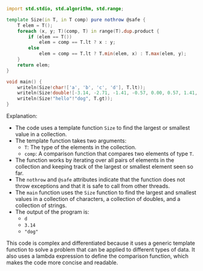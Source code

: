 ```d
import std.stdio, std.algorithm, std.range;

template Size(in T, in T comp) pure nothrow @safe {
    T elem = T();
    foreach (x, y; T)(comp, T) in range(T).dup.product {
        if (elem == T())
            elem = comp == T.lt ? x : y;
        else
            elem = comp == T.lt ? T.min(elem, x) : T.max(elem, y);
    }
    return elem;
}

void main() {
    writeln(Size!char!['a', 'b', 'c', 'd'], T.lt));
    writeln(Size!double![-3.14, -2.71, -1.41, -0.57, 0.00, 0.57, 1.41, 2.71, 3.14], T.lt));
    writeln(Size!"hello"!"dog", T.gt));
}
```

Explanation:

* The code uses a template function `Size` to find the largest or smallest value in a collection.
* The template function takes two arguments:
    * `T`: The type of the elements in the collection.
    * `comp`: A comparison function that compares two elements of type `T`.
* The function works by iterating over all pairs of elements in the collection and keeping track of the largest or smallest element seen so far.
* The `nothrow` and `@safe` attributes indicate that the function does not throw exceptions and that it is safe to call from other threads.
* The `main` function uses the `Size` function to find the largest and smallest values in a collection of characters, a collection of doubles, and a collection of strings.
* The output of the program is:
    * `d`
    * `3.14`
    * `"dog"`

This code is complex and differentiated because it uses a generic template function to solve a problem that can be applied to different types of data. It also uses a lambda expression to define the comparison function, which makes the code more concise and readable.